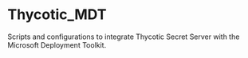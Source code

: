 # Thycotic_MDT
Scripts and configurations to integrate Thycotic Secret Server with the Microsoft Deployment Toolkit. 

